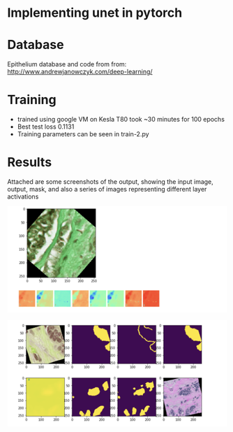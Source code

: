 # Implementing unet in pytorch
# Database
Epithelium database and code from from: http://www.andrewjanowczyk.com/deep-learning/

# Training
* trained using google VM on Kesla T80 took ~30 minutes for 100 epochs
* Best test loss 0.1131
* Training parameters can be seen in train-2.py

# Results
Attached are some screenshots of the output, showing the input image, output, mask, and also a series of images representing different layer activations 

![text](https://raw.githubusercontent.com/awoloshuk/IUSM/Unet/activations.png)

![text2](https://raw.githubusercontent.com/awoloshuk/IUSM/Unet/output.png)
